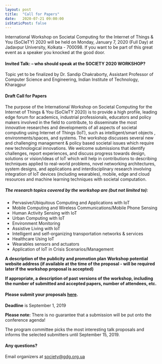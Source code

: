 ```yaml
---
layout: post
title:  "Call for Papers"
date:   2020-07-21 09:00:00
isStaticPost: false
---
```

International  Workshop on Societal Computing for the Internet of Things & You (SoCIeTY) 2020 will be held on Monday, January 7, 2020 (Full Day) at Jadavpur University, Kolkata - 700098. If you want to be part of this great event as a speaker you knocked at the good door.

#### Invited Talk: – who should speak at the SOCIETY 2020 WORKSHOP?

Topic yet to be finalized by Dr. Sandip Chakraborty, Assistant Professor of Computer Science and Engineering, Indian Institute of Technology, Kharagpur

#### Draft Call for Papers

The purpose of the International Workshop on Societal Computing for the Internet of Things & You (SoCIeTY 2020)  is to provide a high profile, leading edge forum for academics, industrial professionals, educators and policy makers involved in the field to contribute, to disseminate the most innovative researches and developments of all aspects of societal computing using  Internet of Things (IoT), such as intelligent/smart objects , environments/spaces, and systems. The workshop discusses several new and challenging management & policy based societal issues which require new technological innovations.
We welcome submissions that identify challenges, report experiences, and discuss progress towards design, solutions or vision/ideas of IoT which will help in contributions to describing techniques applied to real-world problems, novel networking architectures, system designs, and applications and interdisciplinary research involving integration of IoT devices (including wearables), mobile, edge and cloud resources and machine learning techniques with societal computation.


##### The research topics covered by the workshop are (but not limited to):

* Pervasive/Ubiquitous Computing and Applications with IoT
* Mobile Computing and Wireless Communications/Mobile Phone Sensing
* Human Activity Sensing with IoT
* Urban Computing with IoT
* Environment Monitoring 
* Assistive Living with IoT
* Intelligent and self-organizing transportation networks & services
* Healthcare Using IoT
* Wearables sensors and actuators
* Application of IoT in Crisis Scenarios/Management


__A description of the publicity and promotion plan__
__Workshop potential website address (if available at the time of the proposal - will be required later if the workshop proposal is accepted)__

__If appropriate, a description of past versions of the workshop, including the number of submitted and accepted papers, number of attendees, etc.__

#### Please submit your proposals [here](http://bit.ly/dfua-c4p).
__Deadline__ is September 1, 2019

__Please note:__ There is no guarantee that a submission will be put onto the conference agenda!<br/>

The program committee picks the most interesting talk proposals and informs the selected submitters until September 15, 2019.<br/>

#### Any questions? 
Email organizers at [society@gdg.org.ua](mailto:society@gdg.org.ua)
